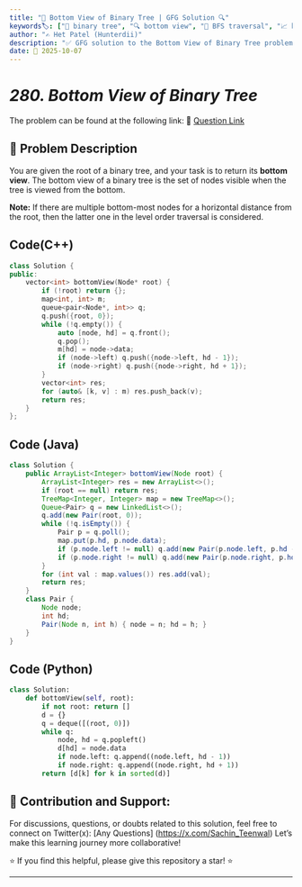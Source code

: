 ```yaml
---
title: "🌳 Bottom View of Binary Tree | GFG Solution 🔍"
keywords🏷️: ["🌳 binary tree", "🔍 bottom view", "📍 BFS traversal", "📈 horizontal distance", "📘 GFG", "🏁 competitive programming", "📚 DSA"]
author: "✍️ Het Patel (Hunterdii)"
description: "✅ GFG solution to the Bottom View of Binary Tree problem: find nodes visible from bottom using level order traversal and horizontal distance tracking. 🚀"
date: 📅 2025-10-07
---
```


# *280. Bottom View of Binary Tree*

The problem can be found at the following link: 🔗 [Question Link](https://www.geeksforgeeks.org/problems/bottom-view-of-binary-tree/1)

## **🧩 Problem Description**

You are given the root of a binary tree, and your task is to return its **bottom view**. The bottom view of a binary tree is the set of nodes visible when the tree is viewed from the bottom.

**Note:** If there are multiple bottom-most nodes for a horizontal distance from the root, then the latter one in the level order traversal is considered.

## Code(C++)
```cpp
class Solution {
public:
    vector<int> bottomView(Node* root) {
        if (!root) return {};
        map<int, int> m;
        queue<pair<Node*, int>> q;
        q.push({root, 0});
        while (!q.empty()) {
            auto [node, hd] = q.front();
            q.pop();
            m[hd] = node->data;
            if (node->left) q.push({node->left, hd - 1});
            if (node->right) q.push({node->right, hd + 1});
        }
        vector<int> res;
        for (auto& [k, v] : m) res.push_back(v);
        return res;
    }
};
```

## Code (Java)

```java
class Solution {
    public ArrayList<Integer> bottomView(Node root) {
        ArrayList<Integer> res = new ArrayList<>();
        if (root == null) return res;
        TreeMap<Integer, Integer> map = new TreeMap<>();
        Queue<Pair> q = new LinkedList<>();
        q.add(new Pair(root, 0));
        while (!q.isEmpty()) {
            Pair p = q.poll();
            map.put(p.hd, p.node.data);
            if (p.node.left != null) q.add(new Pair(p.node.left, p.hd - 1));
            if (p.node.right != null) q.add(new Pair(p.node.right, p.hd + 1));
        }
        for (int val : map.values()) res.add(val);
        return res;
    }
    class Pair {
        Node node;
        int hd;
        Pair(Node n, int h) { node = n; hd = h; }
    }
}
```

## Code (Python)

```python
class Solution:
    def bottomView(self, root):
        if not root: return []
        d = {}
        q = deque([(root, 0)])
        while q:
            node, hd = q.popleft()
            d[hd] = node.data
            if node.left: q.append((node.left, hd - 1))
            if node.right: q.append((node.right, hd + 1))
        return [d[k] for k in sorted(d)]
```



## 🎯 **Contribution and Support:**

For discussions, questions, or doubts related to this solution, feel free to connect on Twitter(x): [Any Questions] (https://x.com/Sachin_Teenwal) Let’s make this learning journey more collaborative!

⭐ If you find this helpful, please give this repository a star! ⭐

---
